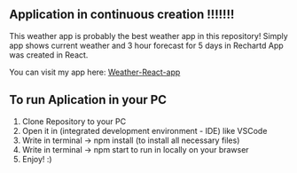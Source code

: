 ## Application in continuous creation !!!!!!!

This weather app is probably the best weather app in this repository!
Simply app shows current weather and 3 hour forecast for 5 days in Rechartd
App was created in React.

You can visit my app here: [Weather-React-app](https://pz-my-apps.web.app/)

## To run Aplication in your PC

1. Clone Repository to your PC
2. Open it in (integrated development environment - IDE) like VSCode
2. Write in terminal -> npm install (to install all necessary files)
3. Write in terminal -> npm start to run in locally on your brawser
4. Enjoy! :)








